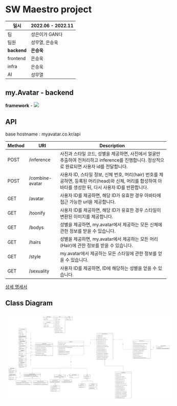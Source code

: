# SW Maestro project
| 일시 | 2022.06 - 2022.11 |
| --- | --- |
| 팀 | 성은이가 GAN다 |
| 팀원 | 성무열, 은승욱 |
| **backend** | **은승욱** |
| frontend | 은승욱 |
| infra | 은승욱 |
| AI | 성무열 |
## my.Avatar - backend

**framework** - <img src="https://img.shields.io/badge/Spring boot-white?style=flat-square&logo=Spring boot&logoColor=#6DB33F"/>




## API 
base hostname : myavatar.co.kr/api


| Method | URI | Description |
| --- | --- | --- |
| POST | /inference | 사진과 스타일 코드, 성별을 제공하면, 사진에서 얼굴만 추출하여 전처리하고 inference를 진행합니다. 정상적으로 완료되면 사용자 id를 전달합니다. |
| POST | /combine-avatar | 사용자 ID, 스타일 정보, 신체 번호, 머리(hair) 번호를 제공하면, 등록된 머리(head)와 신체, 머리를 합성하여 아바타를 생성한 뒤, 다시 사용자 ID를 반환합니다. |
| GET | /avatar | 사용자 ID를 제공하면, 해당 ID가 유효한 경우 아바타에 접근 가능한 url을 제공합니다.  |
| GET | /toonify | 사용자 ID를 제공하면, 해당 ID가 유효한 경우 스타일이 변환된 이미지를 제공합니다. |
| GET | /bodys | 성별을 제공하면, my.avatar에서 제공하는 모든 신체에 관한 정보를 받을 수 있습니다. |
| GET | /hairs | 성별을 제공하면, my.avatar에서 제공하는 모든 머리(Hair)에 관한 정보를 받을 수 있습니다.  |
| GET | /style | my.avatar에서 제공하는 모든 스타일에 관한 정보를 얻을 수 있습니다.  |
| GET | /sexuality | 사용자 ID를 제공하면, ID에 해당하는 성별을 얻을 수 있습니다.  |

[상세 명세서](https://kindly-tumble-1e1.notion.site/API-8eb854bf5d844f6497897d31c22c8478)
## Class Diagram
<img src="project.png" style="background:white; padding:10px">

